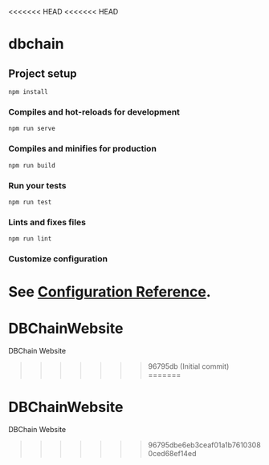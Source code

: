 <<<<<<< HEAD
<<<<<<< HEAD
# dbchain

## Project setup
```
npm install
```

### Compiles and hot-reloads for development
```
npm run serve
```

### Compiles and minifies for production
```
npm run build
```

### Run your tests
```
npm run test
```

### Lints and fixes files
```
npm run lint
```

### Customize configuration
See [Configuration Reference](https://cli.vuejs.org/config/).
=======
# DBChainWebsite
DBChain Website
>>>>>>> 96795db (Initial commit)
=======
# DBChainWebsite
DBChain Website
>>>>>>> 96795dbe6eb3ceaf01a1b76103080ced68ef14ed
